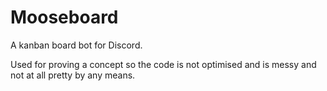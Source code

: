 # Mooseboard
A kanban board bot for Discord.

Used for proving a concept so the code is not optimised and is messy and not at all pretty by any means.
